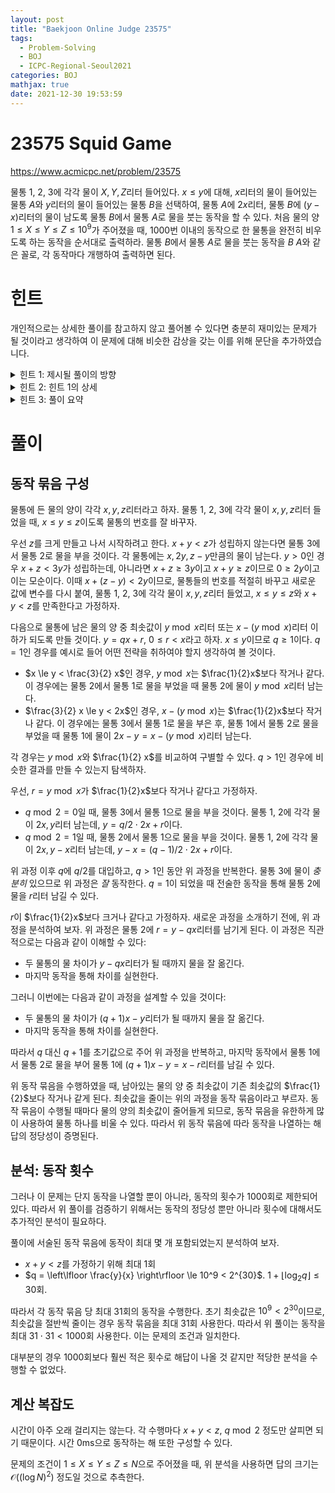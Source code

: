 ```yaml
---
layout: post
title: "Baekjoon Online Judge 23575"
tags:
  - Problem-Solving
  - BOJ
  - ICPC-Regional-Seoul2021
categories: BOJ
mathjax: true
date: 2021-12-30 19:53:59
---
```



# 23575 Squid Game

https://www.acmicpc.net/problem/23575

물통 1, 2, 3에 각각 물이 $X, Y, Z$리터 들어있다. $x \le y$에 대해, $x$리터의 물이 들어있는 물통 $A$와 $y$리터의 물이 들어있는 물통 $B$을 선택하여, 물통 $A$에 $2x$리터, 물통 $B$에 $(y - x)$리터의 물이 남도록 물통 $B$에서 물통 $A$로 물을 붓는 동작을 할 수 있다. 처음 물의 양 $1 \le X \le Y \le Z \le 10^9$가 주어졌을 때, 1000번 이내의 동작으로 한 물통을 완전히 비우도록 하는 동작을 순서대로 출력하라. 물통 $B$에서 물통 $A$로 물을 붓는 동작을 $B\: A$와 같은 꼴로, 각 동작마다 개행하여 출력하면 된다.

# 힌트
개인적으로는 상세한 풀이를 참고하지 않고 풀어볼 수 있다면 충분히 재미있는 문제가 될 것이라고 생각하여 이 문제에 대해 비슷한 감상을 갖는 이를 위해 문단을 추가하였습니다. 

<details>
  <summary> 힌트 1: 제시될 풀이의 방향 </summary>
  동작을 통해 물통에 든 물의 최솟값을 줄일 방법에 대해 생각할 것이다.
</details>

<details>
  <summary> 힌트 2: 힌트 1의 상세 </summary>
  최대 30번 정도의 동작을 통해 최솟값을 2배 줄일 방법이 존재한다고 가정하면, $10^9 < 2^{30}$이므로, 대략 30번 정도의 이러한 동작 묶음을 통해 최솟값을 감소시켜 0으로 만들 수 있다.
</details>

<details>
  <summary> 힌트 3: 풀이 요약 </summary>
  물을 붓는 동작을 사용하여 나눗셈을 구현하였다. 최대 30번 정도의 동작을 통해 $x \le y$에 대해 $x, y$리터의 물이 담긴 물통으로부터 $y % x$리터 또는 $(k * x - y) % x$리터의 물이 남은 물통을 만들 수 있다 ($k$는 $k * x - y$를 음이 아닌 정수로 만드는 임의의 수이다). $x, y$에 따라 둘 중 하나를 선택하여 최솟값이 2배 줄일 수 있다. $10^9 < 2^{30}$이므로, 대략 30번 정도의 이러한 동작 묶음을 통해 최솟값을 감소시켜 0으로 만들 수 있다. 
</details>


# 풀이

## 동작 묶음 구성

물통에 든 물의 양이 각각 $x, y, z$리터라고 하자. 물통 1, 2, 3에 각각 물이 $x, y, z$리터 들었을 때, $x \le y \le z$이도록 물통의 번호를 잘 바꾸자.

우선 $z$를 크게 만들고 나서 시작하려고 한다. $x + y < z$가 성립하지 않는다면 물통 3에서 물통 2로 물을 부을 것이다. 각 물통에는 $x, 2y, z - y$만큼의 물이 남는다. $y > 0$인 경우 $x + z < 3y$가 성립하는데, 아니라면 $x + z \ge 3y$이고 $x + y \ge z$이므로 $0 \ge 2y$이고 이는 모순이다. 이때 $x + (z - y) < 2y$이므로, 물통들의 번호를 적절히 바꾸고 새로운 값에 변수를 다시 붙여, 물통 1, 2, 3에 각각 물이 $x, y, z$리터 들었고, $x \le y \le z$와 $x + y < z$를 만족한다고 가정하자. 

다음으로 물통에 남은 물의 양 중 최솟값이 $y \bmod x$리터 또는 $x - (y \bmod x)$리터 이하가 되도록 만들 것이다. $y = qx + r$, $0 \le r < x$라고 하자. $x \le y$이므로 $q \ge 1$이다. $q = 1$인 경우를 예시로 들어 어떤 전략을 취하여야 할지 생각하여 볼 것이다. 

- $x \le y < \frac{3}{2} x$인 경우, $y \bmod x$는 $\frac{1}{2}x$보다 작거나 같다. 이 경우에는 물통 2에서 물통 1로 물을 부었을 때 물통 2에 물이 $y \bmod x$리터 남는다.
- $\frac{3}{2} x \le y < 2x$인 경우, $x - (y \bmod x)$는 $\frac{1}{2}x$보다 작거나 같다. 이 경우에는 물통 3에서 물통 1로 물을 부은 후, 물통 1에서 물통 2로 물을 부었을 때 물통 1에 물이 $2x - y = x - (y \bmod x)$리터 남는다. 

각 경우는 $y \bmod x$와 $\frac{1}{2} x$를 비교하여 구별할 수 있다. $q > 1$인 경우에 비슷한 결과를 만들 수 있는지 탐색하자. 

우선, $r = y \bmod x$가 $\frac{1}{2}x$보다 작거나 같다고 가정하자.

- $q \bmod 2 = 0$일 때, 물통 3에서 물통 1으로 물을 부을 것이다. 물통 1, 2에 각각 물이 $2x, y$리터 남는데, $y = q/2 \cdot 2x + r$이다. 
- $q \bmod 2 = 1$일 때, 물통 2에서 물통 1으로 물을 부을 것이다. 물통 1, 2에 각각 물이 $2x, y - x$리터 남는데, $y - x = (q - 1)/2 \cdot 2x + r$이다. 

위 과정 이후 $q$에 $q/2$를 대입하고, $q > 1$인 동안 위 과정을 반복한다. 물통 3에 물이 *충분히* 있으므로 위 과정은 *잘* 동작한다. $q = 1$이 되었을 때 전술한 동작을 통해 물통 2에 물을 $r$리터 남길 수 있다. 

$r$이 $\frac{1}{2}x$보다 크거나 같다고 가정하자. 새로운 과정을 소개하기 전에, 위 과정을 분석하여 보자. 위 과정은 물통 2에 $r = y - qx$리터를 남기게 된다. 이 과정은 직관적으로는 다음과 같이 이해할 수 있다:

- 두 물통의 물 차이가 $y - qx$리터가 될 때까지 물을 잘 옮긴다.
- 마지막 동작을 통해 차이를 실현한다.

그러니 이번에는 다음과 같이 과정을 설계할 수 있을 것이다:

- 두 물통의 물 차이가 $(q + 1) x - y$리터가 될 때까지 물을 잘 옮긴다.
- 마지막 동작을 통해 차이를 실현한다.

따라서 $q$ 대신 $q + 1$를 초기값으로 주어 위 과정을 반복하고, 마지막 동작에서 물통 1에서 물통 2로 물을 부어 물통 1에 $(q + 1) x - y = x - r$리터를 남길 수 있다.

위 동작 묶음을 수행하였을 때, 남아있는 물의 양 중 최솟값이 기존 최솟값의 $\frac{1}{2}$보다 작거나 같게 된다. 최솟값을 줄이는 위의 과정을 동작 묶음이라고 부르자. 동작 묶음이 수행될 때마다 물의 양의 최솟값이 줄어들게 되므로, 동작 묶음을 유한하게 많이 사용하여 물통 하나를 비울 수 있다. 따라서 위 동작 묶음에 따라 동작을 나열하는 해답의 정당성이 증명된다. 


## 분석: 동작 횟수

그러나 이 문제는 단지 동작을 나열할 뿐이 아니라, 동작의 횟수가 1000회로 제한되어 있다. 따라서 위 풀이를 검증하기 위해서는 동작의 정당성 뿐만 아니라 횟수에 대해서도 추가적인 분석이 필요하다. 

풀이에 서술된 동작 묶음에 동작이 최대 몇 개 포함되었는지 분석하여 보자. 

- $x + y < z$를 가정하기 위해 최대 1회
- $q = \left\lfloor \frac{y}{x} \right\rfloor \le 10^9 < 2^{30}$. $1 + \lfloor \log_2 q \rfloor \le 30$회.

따라서 각 동작 묶음 당 최대 31회의 동작을 수행한다. 초기 최솟값은 $10^9 < 2^{30}$이므로, 최솟값을 절반씩 줄이는 경우 동작 묶음을 최대 31회 사용한다. 따라서 위 풀이는 동작을 최대 $31 \cdot 31 < 1000$회 사용한다. 이는 문제의 조건과 일치한다.

대부분의 경우 1000회보다 훨씬 적은 횟수로 해답이 나올 것 같지만 적당한 분석을 수행할 수 없었다. 

## 계산 복잡도

시간이 아주 오래 걸리지는 않는다. 각 수행마다 $x + y < z$, $q \bmod 2$ 정도만 살피면 되기 때문이다. 시간 0ms으로 동작하는 해 또한 구성할 수 있다. 

문제의 조건이 $1 \le X \le Y \le Z \le N$으로 주어졌을 때, 위 분석을 사용하면 답의 크기는 $\mathcal{O}((\log N)^2)$ 정도일 것으로 추측한다.
